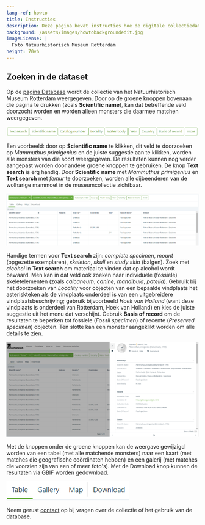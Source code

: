 ```yaml
---
lang-ref: howto
title: Instructies
description: Deze pagina bevat instructies hoe de digitale collectiedatabase van het [Natuurhistorisch Museum Rotterdam](https://www.hetnatuurhistorisch.nl/) doorzocht kan worden.
background: /assets/images/howtobackgroundedit.jpg
imageLicense: |
  Foto Natuurhistorisch Museum Rotterdam
height: 70vh
---
```


## Zoeken in de dataset
Op de [pagina Database](https://hp-nhm-rotterdam.gbif-staging.org/nl/data.html) wordt de collectie van het Natuurhistorisch Museum Rotterdam weergegeven. Door op de groene knoppen bovenaan die pagina te drukken (zoals **Scientific name**), kan dat betreffende veld doorzocht worden en worden alleen monsters die daarmee matchen weergegeven.

<img src="/assets/images/greenboxes5.jpg">

Een voorbeeld: door op **Scientific name** te klikken, dit veld te doorzoeken op _Mammuthus primigenius_ en de juiste suggestie aan te klikken, worden alle monsters van die soort weergegeven. De resultaten kunnen nog verder aangepast worden door andere groene knoppen te gebruiken. De knop **Text search** is erg handig. Door **Scientific name** met _Mammuthus primigenius_ en **Text search** met _femur_ te doorzoeken, worden alle dijbeenderen van de wolharige mammoet in de museumcollectie zichtbaar.

<img src="/assets/images/examplequery5.jpg">

Handige termen voor **Text search** zijn: _complete specimen_, _mount_ (opgezette exemplaren), _skeleton_, _skull_ en _study skin_ (balgen). Zoek met _alcohol_ in **Text search** om materiaal te vinden dat op alcohol wordt bewaard. Men kan in dat veld ook zoeken naar individuele (fossiele) skeletelementen (zoals _calcaneum_, _canine_, _mandibula_, _patella_). Gebruik bij het doorzoeken van *Locality* voor objecten van een bepaalde vindplaats het asteriskteken als de vindplaats onderdeel is van een uitgebreidere vindplaatsbeschrijving; gebruik bijvoorbeeld *Hoek van Holland* (want deze vindplaats is onderdeel van Rotterdam, Hoek van Holland) en kies de juiste suggestie uit het menu dat verschijnt. Gebruik **Basis of record** om de resultaten te beperken tot fossiele (_Fossil specimen_) of recente (_Preserved specimen_) objecten. Ten slotte kan een monster aangeklikt worden om alle details te zien.

<img src="/assets/images/detail5.jpg">

Met de knoppen onder de groene knoppen kan de weergave gewijzigd worden van een tabel (met alle matchende monsters) naar een kaart (met matches die geografische coördinaten hebben) en een galerij (met matches die voorzien zijn van een of meer foto's). Met de Download knop kunnen de resultaten via GBIF worden gedownload.

<img src="/assets/images/tablemapgallery5.jpg">

Neem gerust [contact](https://www.hetnatuurhistorisch.nl/contact/) op bij vragen over de collectie of het gebruik van de database.
